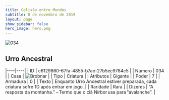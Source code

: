 ```yaml
---
title: Colisão entre Mundos
subtitle: 8 de novembro de 2019
layout: page
show_sidebar: false
hero_image: hero.png
---
```


![034](https://cdn.keyforgegame.com/media/card_front/pt/452_034_78CR5C33X5CJ_pt.png)

## Urro Ancestral

|----|----|
| ID | c6129860-67fa-4855-b7ae-27b5ec9784c5 |
| Número | 034 |
| Casa | ![Brobnar](https://archonarcana.com/images/thumb/e/e0/Brobnar.png/22px-Brobnar.png "Brobnar") |
| Tipo | Criatura |
| Atributos | Gigante |
| Poder | 7 |
| Armadura | 0 |
| Texto | Enquanto Urro Ancestral estiver preparada, cada criatura sofre 1D  após entrar em jogo. |
| Raridade | Rara |
| Dizeres | “A resposta da montanha.” – Termo que o clã Nirbor usa para “avalanche”. |
